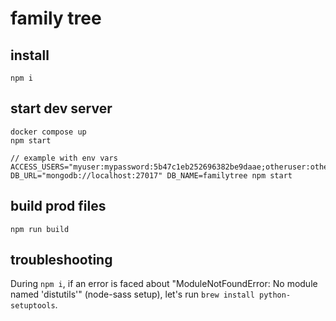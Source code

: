 # family tree

## install

```
npm i
```

## start dev server

```
docker compose up
npm start

// example with env vars
ACCESS_USERS="myuser:mypassword:5b47c1eb252696382be9daae;otheruser:otherpassword:" DB_URL="mongodb://localhost:27017" DB_NAME=familytree npm start
```

## build prod files

```
npm run build
```

## troubleshooting

During `npm i`, if an error is faced about "ModuleNotFoundError: No module named 'distutils'" (node-sass setup), let's run `brew install python-setuptools`.
